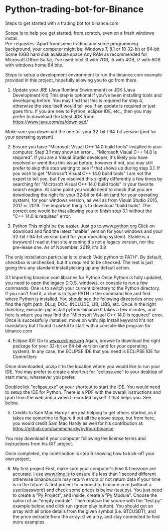 # Python-trading-bot-for-Binance
Steps to get started with a trading bot for binance.com

Scope is to help you get started, from scratch, even on a fresh windows install.  
Pre-requisites:
Apart from some trading and some programming background, your computer might be:
Windows 7, 8.1 or 10
32-bit or 64-bit
Some 10GB hard disk available space
Any RAM as recommended for Microsoft Office
So far, I've used Intel i3 with 7GB, i5 with 4GB, i7 with 6GB with windows home 64 bits.

Steps to setup a development environment to run the binance.com example provided in this project, hopefully allowing you to go from there.
1. Update your JRE (Java Runtime Environment) or JDK (Java Development Kit)
This step is optional if you've been installing tools and developing before.  You may find that this is required for step 4, otherwise the step itself would tell you if an update is required or just goes thru.
If you are new to Python, eclipse IDE, etc., then you may prefer to download the latest JDK from:
https://www.java.com/es/download/

Make sure you download the one for your 32-bit / 64-bit version (and for your operating system).

2. Ensure you have "Microsoft Visual C++ 14.0 build tools" installed in your computer.
Step 3.1 may show an error ... "Microsoft Visual C++ 14.0 is required".
If you are a Visual Studio developer, it's likely you have resolved or went thru this issue before, however if not, you may still prefer to skip this step waiting to see if that shows up during step 3.1.
If you wish to get "Microsoft Visual C++ 14.0 build tools" I am not the expert to tell you, but I've resolved this slightly differently a few times by searching for "Microsoft Visual C++ 14.0 build tools" in your favorite search engine.
At some point you would need to check that you are downloading the right for your 32-bit or 64-bit (and for your operating system), for your windows version, as well as from Visual Studio 2015, 2017 or 2019.  The important thing is to download "build tools".
The correct one would be that allowing you to finish step 3.1 without the "C++ 14.0 is required" error.

3. Python
This might be the easier.
Just go to www.python.org
Click on download and find the latest "stable" version for your windows and your 32-bit / 64-bit version (and for your operating system).
Stable is a kwyword I read at that site meaning it's not a legacy version, nor the pre-lease one.
As of November, 2019, it's 3.8

The only installation particular is to check "Add python to PATH".  By default, checkbox is unchecked, but it's required to be checked.
The rest is just going thru any standard install picking up any default action.

3.1 Importing binance.com libraries for Python
Once Python is fully updated, you need to open the legacy D.O.S. windows, or console to run a few commands.
One is to switch your current directory to the Python directory.  If you can't find it, a clue is to type PATH in the command line and find where Python is installed.  You should see the following directories once you find the right path: DLLs, DOC, INCLUDE, LIB, LIBS, etc.
Once in the right directory, execute:
pip install python-binance
It takes a few minutes, and here is where you may find the "Microsoft Visual C++ 14.0 is required" error.
Once is successfully installed, move on with:
pip install keyword
It's not mandatory but I found it useful to start with a console-like program for binance.com

4. Eclipse IDE
Go to www.eclipse.org
Again, browse to download the right package for your 32-bit or 64-bit version (and for your operating system).
In any case, the ECLIPSE IDE that you need is
ECLIPSE IDE for Committers

Once downloaded, unzip it to the location where you would like to run your IDE.
You may prefer to create a shortcut for "eclipse.exe" to your desktop of start menu, whereever you prefer.

Doubleclick "eclipse.exe" or your shortcut to start the IDE.
You would need to setup the IDE for Python.  There is a PDF with the overall instructions and grab from the web and a video I recorded myself if that helps you.  See below.

5. Credits to Sam Mac Hardy
I am just helping to get others started, as it takes me sometime to figure it out all the above steps, but from here, you would credit Sam Mac Hardy as well for his contribution at:
https://github.com/sammchardy/python-binance

You may download it your computer following the license terms and instructions from his GIT project.

Once completed, my contribution is step 6 showing how to kick-off your own project.

6. My first project
First, make sure your computer's time & timezone are accurate.
I use www.time.is to ensure it's less than 1 second different otherwise binance.com may return errors or not return data if your time is in the future.
A first project to connect to binance.com (without a user/password) and check some prices is below (test.py).
You just need to create a "Py Project", and inside, create a "Py Module".
Choose the option of an "empty module".
Then replace the source with the "test.py" example below, and click run (green play button).
You should get an array with all price details from the given symbol (i.e. BTCUSDT), and the price extracte from the array.
Give a try, and stay connected to find more examples.

